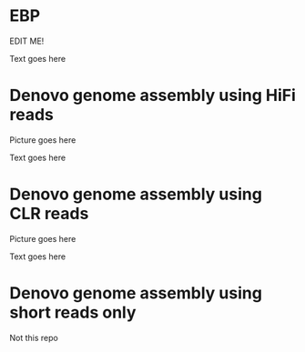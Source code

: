 # EBP
EDIT ME!

Text goes here

# Denovo genome assembly using HiFi reads

Picture goes here

Text goes here

# Denovo genome assembly using CLR reads

Picture goes here

Text goes here

# Denovo genome assembly using short reads only

Not this repo